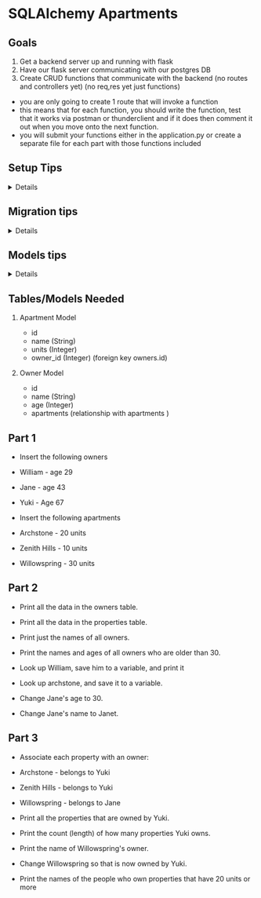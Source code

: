# SQLAlchemy Apartments

## Goals

1. Get a backend server up and running with flask
1. Have our flask server communicating with our postgres DB
1. Create CRUD functions that communicate with the backend (no routes and controllers yet) (no req,res yet just functions)

- you are only going to create 1 route that will invoke a function
- this means that for each function, you should write the function, test that it works via postman or thunderclient and if it does then comment it out when you move onto the next function.
- you will submit your functions either in the application.py or create a separate file for each part with those functions included

## Setup Tips

<details>

1. Create the python3 virtual environment
   - python3 -m venv virtual-environment
1. Activate your virtual environment
   - source virtual-environment/bin/activate
   - add virtual-environment to your git ignore
1. WHILE YOUR VIRTUAL ENVIRONMENT IS ACTIVATED

   - pip3 install alembic
   - alembic init migrations
   - pip3 install python-dotenv
   - update the migrations/env.py

   ```
   from dotenv import load_dotenv
   import os
   load_dotenv()
   db_url = os.environ.get("DATABASE_URL")


   config = context.config
   config.set_main_option('sqlalchemy.url', db_url)
   ```

1. Create a .env at the root of the directory
   ```
   DATABASE_URL=postgresql://localhost:5432/sqlalchemy_apartments
   ```
1. pip3 install psycopg2
1. Create your database via psql and name it sqlalchemy_apartments
1. alembic upgrade head
</details>

## Migration tips

<details>

1. alembic revision -m create-tableName
1. go into the created migration file
1. put into upgrade function:

```
EXAMPLE
  op.create_table(
    'tableName',
    sa.Column('id', sa.Integer, primary_key=True),
    sa.Column('email', sa.String, nullable=False, unique=True),
    sa.Column('password', sa.String, nullable=False)
  )
```

1. alembic upgrade head
1. optionally put into downgrade: op.drop_table('users') (this will undo the table if you run alembic downgrade -1)
1. confirm table in psql
</details>

## Models tips

<details>

1. pip3 install flask_sqlalchemy
1. at the root, make models.py and add

```
from flask_sqlalchemy import SQLAlchemy
db = SQLAlchemy()
```

1. add our model class

```
 class User(db.Model):
    __tablename__ = users
    id = db.Column(db.Integer, primary_key=True)
    email = db.Column(db.String, nullable=False, unique=True)
    password = db.Column(db.String)
```

</details>

## Tables/Models Needed

1. Apartment Model

   - id
   - name (String)
   - units (Integer)
   - owner_id (Integer) (foreign key owners.id)

1. Owner Model
   - id
   - name (String)
   - age (Integer)
   - apartments (relationship with apartments )

## Part 1

- Insert the following owners
- William - age 29
- Jane - age 43
- Yuki - Age 67

- Insert the following apartments
- Archstone - 20 units
- Zenith Hills - 10 units
- Willowspring - 30 units

## Part 2

- Print all the data in the owners table.

- Print all the data in the properties table.

- Print just the names of all owners.

- Print the names and ages of all owners who are older than 30.

- Look up William, save him to a variable, and print it

- Look up archstone, and save it to a variable.

- Change Jane's age to 30.

- Change Jane's name to Janet.

## Part 3

- Associate each property with an owner:
- Archstone - belongs to Yuki
- Zenith Hills - belongs to Yuki
- Willowspring - belongs to Jane

- Print all the properties that are owned by Yuki.

- Print the count (length) of how many properties Yuki owns.

- Print the name of Willowspring's owner.

- Change Willowspring so that is now owned by Yuki.

- Print the names of the people who own properties that have 20 units or more
